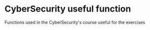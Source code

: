 # CyberSecurity useful function
Functions used in the CyberSecurity's course useful for the exercises
